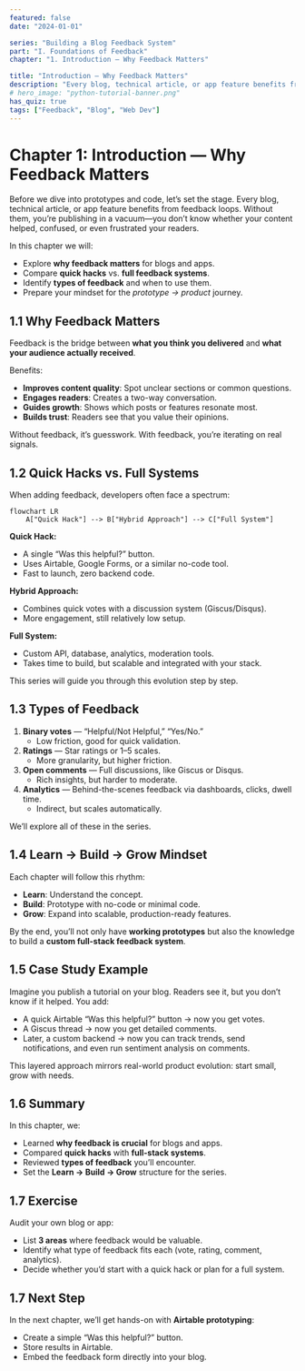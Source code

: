 ```yaml
---
featured: false
date: "2024-01-01"

series: "Building a Blog Feedback System"
part: "I. Foundations of Feedback"
chapter: "1. Introduction — Why Feedback Matters"

title: "Introduction — Why Feedback Matters"
description: "Every blog, technical article, or app feature benefits from feedback loops. Without them, you’re publishing in a vacuum—you don’t know whether your content helped, confused, or even frustrated your readers."
# hero_image: "python-tutorial-banner.png"
has_quiz: true
tags: ["Feedback", "Blog", "Web Dev"]
---
```


# Chapter 1: Introduction — Why Feedback Matters

Before we dive into prototypes and code, let’s set the stage.
Every blog, technical article, or app feature benefits from feedback loops. Without them, you’re publishing in a vacuum—you don’t know whether your content helped, confused, or even frustrated your readers.

In this chapter we will:

* Explore **why feedback matters** for blogs and apps.
* Compare **quick hacks** vs. **full feedback systems**.
* Identify **types of feedback** and when to use them.
* Prepare your mindset for the *prototype → product* journey.

## 1.1 Why Feedback Matters

Feedback is the bridge between **what you think you delivered** and **what your audience actually received**.

Benefits:

* **Improves content quality**: Spot unclear sections or common questions.
* **Engages readers**: Creates a two-way conversation.
* **Guides growth**: Shows which posts or features resonate most.
* **Builds trust**: Readers see that you value their opinions.

Without feedback, it’s guesswork. With feedback, you’re iterating on real signals.

## 1.2 Quick Hacks vs. Full Systems

When adding feedback, developers often face a spectrum:

```mermaid
flowchart LR
    A["Quick Hack"] --> B["Hybrid Approach"] --> C["Full System"]
```

**Quick Hack:**

* A single “Was this helpful?” button.
* Uses Airtable, Google Forms, or a similar no-code tool.
* Fast to launch, zero backend code.

**Hybrid Approach:**

* Combines quick votes with a discussion system (Giscus/Disqus).
* More engagement, still relatively low setup.

**Full System:**

* Custom API, database, analytics, moderation tools.
* Takes time to build, but scalable and integrated with your stack.

This series will guide you through this evolution step by step.

## 1.3 Types of Feedback

1. **Binary votes** — “Helpful/Not Helpful,” “Yes/No.”
   * Low friction, good for quick validation.
2. **Ratings** — Star ratings or 1–5 scales.
   * More granularity, but higher friction.
3. **Open comments** — Full discussions, like Giscus or Disqus.
   * Rich insights, but harder to moderate.
4. **Analytics** — Behind-the-scenes feedback via dashboards, clicks, dwell time.
   * Indirect, but scales automatically.

We’ll explore all of these in the series.

## 1.4 Learn → Build → Grow Mindset

Each chapter will follow this rhythm:

* **Learn**: Understand the concept.
* **Build**: Prototype with no-code or minimal code.
* **Grow**: Expand into scalable, production-ready features.

By the end, you’ll not only have **working prototypes** but also the knowledge to build a **custom full-stack feedback system**.

## 1.5 Case Study Example

Imagine you publish a tutorial on your blog. Readers see it, but you don’t know if it helped. You add:

* A quick Airtable “Was this helpful?” button → now you get votes.
* A Giscus thread → now you get detailed comments.
* Later, a custom backend → now you can track trends, send notifications, and even run sentiment analysis on comments.

This layered approach mirrors real-world product evolution: start small, grow with needs.

## 1.6 Summary

In this chapter, we:

* Learned **why feedback is crucial** for blogs and apps.
* Compared **quick hacks** with **full-stack systems**.
* Reviewed **types of feedback** you’ll encounter.
* Set the **Learn → Build → Grow** structure for the series.

## 1.7 Exercise

Audit your own blog or app:

* List **3 areas** where feedback would be valuable.
* Identify what type of feedback fits each (vote, rating, comment, analytics).
* Decide whether you’d start with a quick hack or plan for a full system.

## 1.7 Next Step

In the next chapter, we’ll get hands-on with **Airtable prototyping**:

* Create a simple “Was this helpful?” button.
* Store results in Airtable.
* Embed the feedback form directly into your blog.